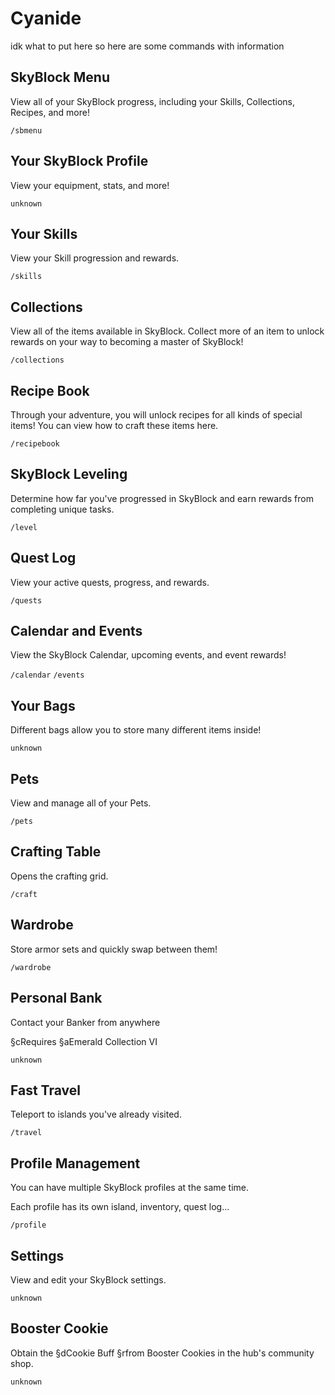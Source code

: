 # Cyanide
idk what to put here so here are some commands with information

## SkyBlock Menu
View all of your SkyBlock progress, including your Skills, Collections, Recipes, and more!

`/sbmenu`

## Your SkyBlock Profile
View your equipment, stats, and more!

`unknown`

## Your Skills
View your Skill progression and rewards.

`/skills`

## Collections
View all of the items available in SkyBlock. Collect more of an item to unlock rewards on your way to becoming a master of SkyBlock!

`/collections`

## Recipe Book
Through your adventure, you will unlock recipes for all kinds of special items! You can view how to craft these items here.

`/recipebook`

## SkyBlock Leveling
Determine how far you've progressed in SkyBlock and earn rewards from completing unique tasks.

`/level`

## Quest Log
View your active quests, progress, and rewards.

`/quests`

## Calendar and Events
View the SkyBlock Calendar, upcoming events, and event rewards!

`/calendar`
`/events`

## Your Bags
Different bags allow you to store many different items inside!

`unknown`

## Pets
View and manage all of your Pets.

`/pets`

## Crafting Table
Opens the crafting grid.

`/craft`

## Wardrobe
Store armor sets and quickly swap between them!

`/wardrobe`

## Personal Bank
Contact your Banker from anywhere

§cRequires §aEmerald Collection VI

`unknown`

## Fast Travel
Teleport to islands you've already visited.

`/travel`

## Profile Management
You can have multiple SkyBlock profiles at the same time.

Each profile has its own island, inventory, quest log...

`/profile`

## Settings
View and edit your SkyBlock settings.

`unknown`

## Booster Cookie
Obtain the §dCookie Buff §rfrom Booster Cookies in the hub's community shop.

`unknown`
